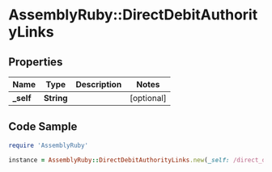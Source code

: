 # AssemblyRuby::DirectDebitAuthorityLinks

## Properties

Name | Type | Description | Notes
------------ | ------------- | ------------- | -------------
**_self** | **String** |  | [optional] 

## Code Sample

```ruby
require 'AssemblyRuby'

instance = AssemblyRuby::DirectDebitAuthorityLinks.new(_self: /direct_debit_authorities/9fda18e7-b1d3-4a83-830d-0cef0f62cd25)
```


